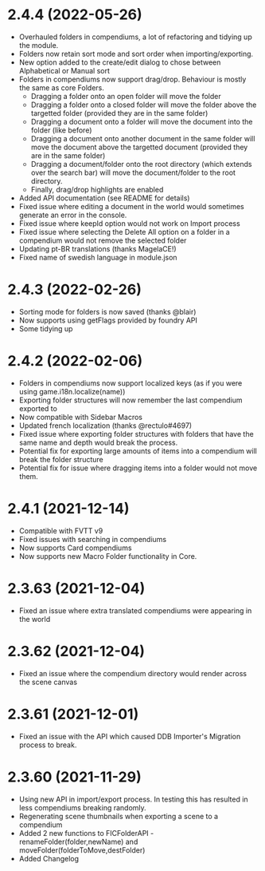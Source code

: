 # 2.4.4 (2022-05-26)
- Overhauled folders in compendiums, a lot of refactoring and tidying up the module.
- Folders now retain sort mode and sort order when importing/exporting. 
- New option added to the create/edit dialog to chose between Alphabetical or Manual sort
- Folders in compendiums now support drag/drop. Behaviour is mostly the same as core Folders.
    - Dragging a folder onto an open folder will move the folder
    - Dragging a folder onto a closed folder will move the folder above the targetted folder (provided they are in the same folder)
    - Dragging a document onto a folder will move the document into the folder (like before)
    - Dragging a document onto another document in the same folder will move the document above the targetted document (provided they are in the same folder)
    - Dragging a document/folder onto the root directory (which extends over the search bar) will move the document/folder to the root directory.
    - Finally, drag/drop highlights are enabled
- Added API documentation (see README for details)
- Fixed issue where editing a document in the world would sometimes generate an error in the console.
- Fixed issue where keepId option would not work on Import process
- Fixed issue where selecting the Delete All option on a folder in a compendium would not remove the selected folder
- Updating pt-BR translations (thanks MagelaCE!)
- Fixed name of swedish language in module.json
# 2.4.3 (2022-02-26)
- Sorting mode for folders is now saved (thanks @blair)
- Now supports using getFlags provided by foundry API
- Some tidying up
# 2.4.2 (2022-02-06)
- Folders in compendiums now support localized keys (as if you were using game.i18n.localize(name))
- Exporting folder structures will now remember the last compendium exported to
- Now compatible with Sidebar Macros
- Updated french localization (thanks @rectulo#4697)
- Fixed issue where exporting folder structures with folders that have the same name and depth would break the process.
- Potential fix for exporting large amounts of items into a compendium will break the folder structure
- Potential fix for issue where dragging items into a folder would not move them.
# 2.4.1 (2021-12-14)
- Compatible with FVTT v9
- Fixed issues with searching in compendiums
- Now supports Card compendiums
- Now supports new Macro Folder functionality in Core.
# 2.3.63 (2021-12-04)
- Fixed an issue where extra translated compendiums were appearing in the world
# 2.3.62 (2021-12-04)
- Fixed an issue where the compendium directory would render across the scene canvas
# 2.3.61 (2021-12-01)
- Fixed an issue with the API which caused DDB Importer's Migration process to break.
# 2.3.60 (2021-11-29)
- Using new API in import/export process. In testing this has resulted in less compendiums breaking randomly.
- Regenerating scene thumbnails when exporting a scene to a compendium
- Added 2 new functions to FICFolderAPI - renameFolder(folder,newName) and moveFolder(folderToMove,destFolder)
- Added Changelog

